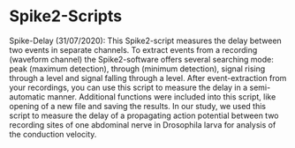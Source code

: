 # Spike2-Scripts

Spike-Delay (31/07/2020):
This Spike2-script measures the delay between two events in separate channels. To extract events from a recording (waveform channel) the Spike2-software offers several searching mode: peak (maximum detection), through (minimum detection), signal rising through a level and signal falling through a level. After event-extraction from your recordings, you can use this script to measure the delay in a semi-automatic manner. Additional functions were included into this script, like opening of a new file and saving the results. In our study, we used this script to measure the delay of a propagating action potential between two recording sites of one abdominal nerve in Drosophila larva for analysis of the conduction velocity. 
